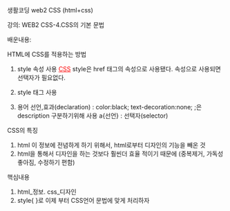 생활코딩 web2 CSS (html+css)

강의: WEB2 CSS-4.CSS의 기본 문법



배운내용: 

HTML에 CSS를 적용하는 방법
1. style 속성 사용
<a href="2.html" style="color:red;text-decoration:underline">CSS</a>
style은 href 태그의 속성으로 사용됐다. 속성으로 사용되면 선택자가 필요없다.

2. style 태그 사용
<style>
    a {
      color:black;
      text-decoration: none;
    }
</style>  

3. 용어
선언,효과(declaration) : color:black; text-decoration:none; 
;은 description 구분하기위해 사용
a{선언} : 선택자(selector) 















CSS의 특징
1. html 이 정보에 전념하게 하기 위해서, html로부터 디자인의 기능을 빼온 것
2. html을 통해서 디자인을 하는 것보다 훨씬더 효율 적이기 때문에
 (중복제거, 가독성 좋아짐, 수정하기 편함)

핵심내용
1. html_정보. css_디자인
2. style{ }로 이제 부터 CSS언어 문법에 맞게 처리하자

<!--
<style>
a {color : red;}
</style>
-->
